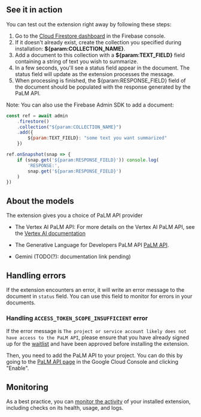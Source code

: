 ## See it in action

You can test out the extension right away by following these steps:

1. Go to the [Cloud Firestore dashboard](https://console.firebase.google.com/project/_/firestore) in the Firebase console.
2. If it doesn't already exist, create the collection you specified during installation: **${param:COLLECTION_NAME}**.
3. Add a document to this collection with a **${param:TEXT_FIELD}** field containing a string of text you wish to summarize.
4. In a few seconds, you'll see a status field appear in the document. The status field will update as the extension processes the message.
5. When processing is finished, the ${param:RESPONSE_FIELD} field of the document should be populated with the response generated by the PaLM API.

Note: You can also use the Firebase Admin SDK to add a document:

```javascript
const ref = await admin
    .firestore()
    .collection("${param:COLLECTION_NAME}")
    .add({
        ${param:TEXT_FIELD}: "some text you want summarized"
    })

ref.onSnapshot(snap => {
    if (snap.get('${param:RESPONSE_FIELD}')) console.log(
        'RESPONSE:',
        snap.get('${param:RESPONSE_FIELD}')
    )
})
```

## About the models

The extension gives you a choice of PaLM API provider

- The Vertex AI PaLM API: For more details on the Vertex AI PaLM API, see the [Vertex AI documentation](https://cloud.google.com/vertex-ai/docs/generative-ai/learn/overview)

- The Generative Language for Developers PaLM API [PaLM API](https://developers.generativeai.google/guide/palm_api_overview).

- Gemini (TODO(?): documentation link pending)

## Handling errors

If the extension encounters an error, it will write an error message to the document in `status` field. You can use this field to monitor for errors in your documents.

### Handling `ACCESS_TOKEN_SCOPE_INSUFFICIENT` error

If the error message is `The project or service account likely does not have access to the PaLM API`, please ensure that you have already signed up for the [waitlist](https://makersuite.google.com/waitlist) and have been approved before installing the extension.

Then, you need to add the PaLM API to your project. You can do this by going to the [PaLM API page](https://console.cloud.google.com/apis/library/language.googleapis.com) in the Google Cloud Console and clicking "Enable".

## Monitoring

As a best practice, you can [monitor the activity](https://firebase.google.com/docs/extensions/manage-installed-extensions#monitor) of your installed extension, including checks on its health, usage, and logs.
